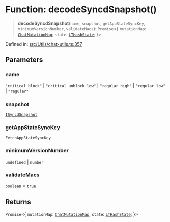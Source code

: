 # Function: decodeSyncdSnapshot()

> **decodeSyncdSnapshot**(`name`, `snapshot`, `getAppStateSyncKey`, `minimumVersionNumber`, `validateMacs`): `Promise`\<\{ `mutationMap`: [`ChatMutationMap`](../type-aliases/ChatMutationMap.md); `state`: [`LTHashState`](../type-aliases/LTHashState.md); \}\>

Defined in: [src/Utils/chat-utils.ts:357](https://github.com/Fokusdotid/Baileys/blob/db1d3e5f41e9eede5877460f9adbb0224021575c/src/Utils/chat-utils.ts#L357)

## Parameters

### name

`"critical_block"` | `"critical_unblock_low"` | `"regular_high"` | `"regular_low"` | `"regular"`

### snapshot

[`ISyncdSnapshot`](../namespaces/proto/interfaces/ISyncdSnapshot.md)

### getAppStateSyncKey

`FetchAppStateSyncKey`

### minimumVersionNumber

`undefined` | `number`

### validateMacs

`boolean` = `true`

## Returns

`Promise`\<\{ `mutationMap`: [`ChatMutationMap`](../type-aliases/ChatMutationMap.md); `state`: [`LTHashState`](../type-aliases/LTHashState.md); \}\>
